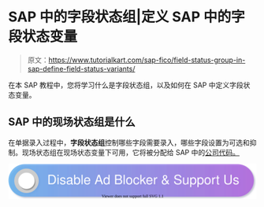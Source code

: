 # SAP 中的字段状态组|定义 SAP 中的字段状态变量

> 原文：<https://www.tutorialkart.com/sap-fico/field-status-group-in-sap-define-field-status-variants/>

在本 SAP 教程中，您将学习什么是字段状态组，以及如何在 SAP 中定义字段状态变量。

## SAP 中的现场状态组是什么

在单据录入过程中，**字段状态组**控制哪些字段需要录入，哪些字段设置为可选和抑制。现场状态组在现场状态变量下可用，它将被分配给 SAP 中的[公司代码。](https://www.tutorialkart.com/sap-fico/define-company-code-in-sap/)

[![](img/925da31b32d6bc3827932f6c8afb11bb.png)](https://www.tutorialkart.com/)